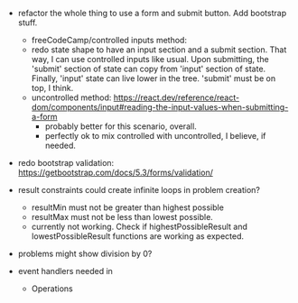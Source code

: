 - refactor the whole thing to use a form and submit button. Add bootstrap stuff.

  - freeCodeCamp/controlled inputs method:
  - redo state shape to have an input section and a submit section. That way,
    I can use controlled inputs like usual. Upon submitting, the 'submit' section
    of state can copy from 'input' section of state.
    Finally, 'input' state can live lower in the tree. 'submit' must be on top, I think.
  - uncontrolled method: https://react.dev/reference/react-dom/components/input#reading-the-input-values-when-submitting-a-form
    - probably better for this scenario, overall.
    - perfectly ok to mix controlled with uncontrolled, I believe, if needed.

- redo bootstrap validation: https://getbootstrap.com/docs/5.3/forms/validation/

- result constraints could create infinite loops in problem creation?
  - resultMin must not be greater than highest possible
  - resultMax must not be less than lowest possible.
  - currently not working. Check if highestPossibleResult and lowestPossibleResult functions are working as expected.
- problems might show division by 0?
- event handlers needed in
  - Operations
